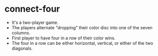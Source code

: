 # connect-four

- It's a two-player game.
- The players alternate "dropping" their color disc into one of the seven columns.
- First player to have four in a row of their color wins.
- The four in a row can be either horizontal, vertical, or either of the two diagonals.
